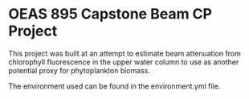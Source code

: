 # OEAS 895 Capstone Beam CP Project

This project was built at an attempt to estimate beam attenuation from chlorophyll fluorescence in the upper water column to use as another potential proxy for phytoplankton biomass. 

The environment used can be found in the environment.yml file.
